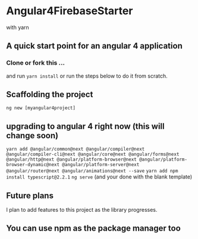 # Angular4FirebaseStarter
 with yarn

## A quick start point for an angular 4 application
### Clone or fork  this ... 
and run `yarn install` 
or run the steps below to do it from scratch.

## Scaffolding the project

`ng new [myangular4project]`

## upgrading to angular 4 right now (this will change soon)
`yarn add @angular/common@next @angular/compiler@next @angular/compiler-cli@next @angular/core@next @angular/forms@next @angular/http@next @angular/platform-browser@next @angular/platform-browser-dynamic@next @angular/platform-server@next @angular/router@next @angular/animations@next --save`
`yarn add npm install typescript@2.2.1`
`ng serve`  (and your done with the blank template)

## Future plans
I plan to add features to this project as the library progresses.


## You can use npm as the package manager too 
